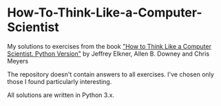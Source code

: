# How-To-Think-Like-a-Computer-Scientist
My solutions to exercises from the book <a href="http://interactivepython.org/runestone/static/thinkcspy/index.html">"How to Think Like a Computer Scientist. Python Version"</a> by Jeffrey Elkner, Allen B. Downey and Chris Meyers

The repository doesn't contain answers to all exercises. I've chosen only those I found particularly interesting.

All solutions are written in Python 3.x.
